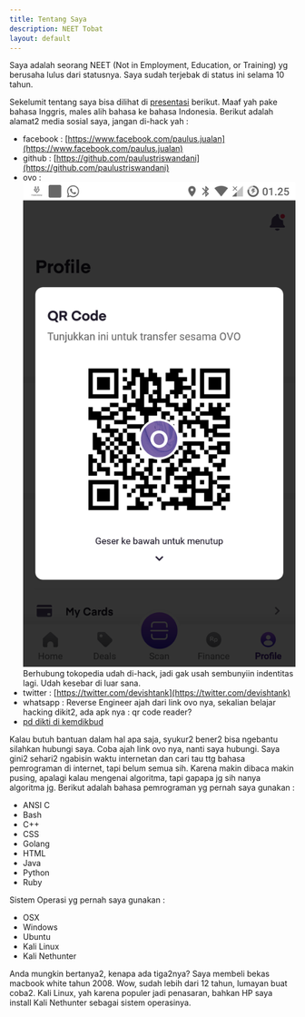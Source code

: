 ```yaml
---
title: Tentang Saya
description: NEET Tobat
layout: default
---
```


Saya adalah seorang NEET (Not in Employment, Education, or Training) yg berusaha lulus dari statusnya. Saya sudah terjebak di status ini selama 10 tahun.

Sekelumit tentang saya bisa dilihat di [presentasi](http://bit.ly/3b8ItzE) berikut. Maaf yah pake bahasa Inggris, males alih bahasa ke bahasa Indonesia. Berikut adalah alamat2 media sosial saya, jangan di-hack yah :
* facebook : [https://www.facebook.com/paulus.jualan](https://www.facebook.com/paulus.jualan)
* github : [https://github.com/paulustriswandani](https://github.com/paulustriswandani)
* ovo : ![ovo](/assets/images/ovo.png)
Berhubung tokopedia udah di-hack, jadi gak usah sembunyiin indentitas lagi. Udah kesebar di luar sana.
* twitter : [https://twitter.com/devishtank](https://twitter.com/devishtank)
* whatsapp : Reverse Engineer ajah dari link ovo nya, sekalian belajar hacking dikit2, ada apk nya : qr code reader?
* [pd dikti di kemdikbud](https://pddikti.kemdikbud.go.id/data_mahasiswa/Rjk1OENCMTktMUYwNC00QTk2LUI4OUQtQ0UzQTNCMkI3RUU4)

Kalau butuh bantuan dalam hal apa saja, syukur2 bener2 bisa ngebantu silahkan hubungi saya. Coba ajah link ovo nya, nanti saya hubungi. Saya gini2 sehari2 ngabisin waktu internetan dan cari tau ttg bahasa pemrograman di internet, tapi belum semua sih. Karena makin dibaca makin pusing, apalagi kalau mengenai algoritma, tapi gapapa jg sih nanya algoritma jg. Berikut adalah bahasa pemrograman yg pernah saya gunakan :
* ANSI C
* Bash
* C++
* CSS
* Golang
* HTML
* Java
* Python
* Ruby

Sistem Operasi yg pernah saya gunakan :
* OSX
* Windows
* Ubuntu
* Kali Linux
* Kali Nethunter

Anda mungkin bertanya2, kenapa ada tiga2nya? Saya membeli bekas macbook white tahun 2008. Wow, sudah lebih dari 12 tahun, lumayan buat coba2. Kali Linux, yah karena populer jadi penasaran, bahkan HP saya install Kali Nethunter sebagai sistem operasinya.